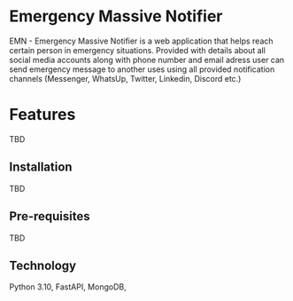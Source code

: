 # Emergency Massive Notifier
EMN - Emergency Massive Notifier is a web application that helps reach certain person in emergency situations. Provided with details about all social media accounts along with phone number and email adress user can send emergency message to another uses using all provided notification channels (Messenger, WhatsUp, Twitter, Linkedin, Discord etc.)

# Features
 TBD
 
 ## Installation
 TBD
 
 ## Pre-requisites
 TBD
 
 ## Technology
 
 Python 3.10, FastAPI, MongoDB, 
